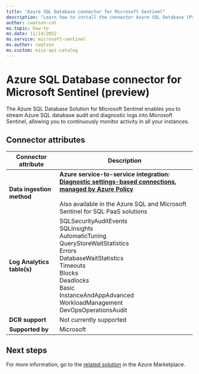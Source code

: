 ```yaml
---
title: "Azure SQL Database connector for Microsoft Sentinel"
description: "Learn how to install the connector Azure SQL Database (Preview) to connect your data source to Microsoft Sentinel."
author: cwatson-cat
ms.topic: how-to
ms.date: 11/14/2022
ms.service: microsoft-sentinel
ms.author: cwatson
ms.custom: miss-api-catalog
---
```


# Azure SQL Database connector for Microsoft Sentinel (preview)

The Azure SQL Database Solution for Microsoft Sentinel enables you to stream Azure SQL database audit and diagnostic logs into Microsoft Sentinel, allowing you to continuously monitor activity in all your instances.

## Connector attributes

| Connector attribute | Description |
| --- | --- |
| **Data ingestion method** | **Azure service-to-service integration: <br>[Diagnostic settings-based connections, managed by Azure Policy](../connect-azure-windows-microsoft-services.md?tabs=AP#diagnostic-settings-based-connections)** <br><br>Also available in the Azure SQL and Microsoft Sentinel for SQL PaaS solutions|
| **Log Analytics table(s)** | SQLSecurityAuditEvents<br>SQLInsights<br>AutomaticTuning<br>QueryStoreWaitStatistics<br>Errors<br>DatabaseWaitStatistics<br>Timeouts<br>Blocks<br>Deadlocks<br>Basic<br>InstanceAndAppAdvanced<br>WorkloadManagement<br>DevOpsOperationsAudit |
| **DCR support** | Not currently supported |
| **Supported by** | Microsoft |

## Next steps

For more information, go to the [related solution](https://azuremarketplace.microsoft.com/en-us/marketplace/apps/sentinel4sql.sentinel4sql?tab=Overview) in the Azure Marketplace.